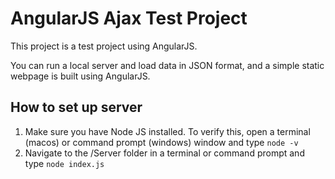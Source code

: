 # AngularJS Ajax Test Project

This project is a test project using AngularJS. 

You can run a local server and load data in JSON format, and a simple static webpage is built using AngularJS.

## How to set up server

1. Make sure you have Node JS installed. To verify this, open a terminal (macos) or command prompt (windows) window and type `node -v`
2. Navigate to the /Server folder in a terminal or command prompt and type `node index.js`